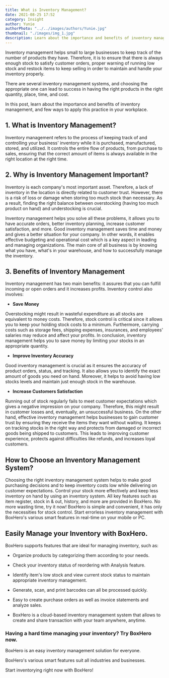 ```yaml
---
title: What is Inventory Management?
date: 2021-08-25 17:52
category: Insight
author: Yunie
authorPhoto: "../../images/authors/Yunie.jpg"
thumbnail: "./images/img_1.jpg"
description: Learn about the importance and benefits of inventory management.
---
```


Inventory management helps small to large businesses to keep track of the number of products they have. Therefore, it is to ensure that there is always enough stock to satisfy customer orders, proper warning of running low stock and restock items to keep selling in order to maintain and handle your inventory properly.

There are several inventory management systems, and choosing the appropriate one can lead to success in having the right products in the right quantity, place, time, and cost.

In this post, learn about the importance and benefits of inventory management, and few ways to apply this practice in your workplace.

## 1. What is Inventory Management?

Inventory management refers to the process of keeping track of and controlling your business' inventory while it is purchased, manufactured, stored, and utilized. It controls the entire flow of products, from purchase to sales, ensuring that the correct amount of items is always available in the right location at the right time.

## 2. Why is Inventory Management Important?

Inventory is each company's most important asset. Therefore, a lack of inventory in the location is directly related to customer trust. However, there is a risk of loss or damage when storing too much stock than necessary.  As a result, finding the right balance between overstocking (having too much product on hand) and understocking is crucial.

Inventory management helps you solve all these problems, it allows you to have accurate orders, better inventory planning, increase customer satisfaction, and more. Good inventory management saves time and money and gives a better situation for your company. In other words, it enables effective budgeting and operational cost which is a key aspect in leading and managing organizations. The main core of all business is by knowing what you have, what's in your warehouse, and how to successfully manage the inventory.

## 3. Benefits of Inventory Management

Inventory management has two main benefits: it assures that you can fulfill incoming or open orders and it increases profits. Inventory control also involves:

- **Save Money**

Overstocking might result in wasteful expenditure as all stocks are equivalent to money costs. Therefore, stock control is critical since it allows you to keep your holding stock costs to a minimum. Furthermore, carrying costs such as storage fees, shipping expenses, insurances, and employees' salaries may reduce and affect your profits. In conclusion, inventory management helps you to save money by limiting your stocks in an appropriate quantity.

- **Improve Inventory Accuracy**

Good inventory management is crucial as it ensures the accuracy of product orders, status, and tracking. It also allows you to identify the exact amount of goods you need on hand. Moreover, it helps to avoid having low stocks levels and maintain just enough stock in the warehouse.

- **Increase Customers Satisfaction**

Running out of stock regularly fails to meet customer expectations which gives a negative impression on your company. Therefore, this might result in customer losses and, eventually, an unsuccessful business. On the other hand, effective inventory management helps businesses to gain customer trust by ensuring they receive the items they want without waiting. It keeps on tracking stocks in the right way and protects from damaged or incorrect goods being shipped to customers. This leads to improving customer experience, protects against difficulties like refunds, and increases loyal customers.

## How to Choose an Inventory Management System?

Choosing the right inventory management system helps to make good purchasing decisions and to keep inventory costs low while delivering on customer expectations. Control your stock more effectively and keep less inventory on hand by using an inventory system. All key features such as item register, stock in & out, history, and more are provided in BoxHero. No more wasting time, try it now! BoxHero is simple and convenient, it has only the necessities for stock control. Start errorless inventory management with BoxHero's various smart features in real-time on your mobile or PC.

## Easily Manage your Inventory with BoxHero.

BoxHero supports features that are ideal for managing inventory, such as:

- Organize products by categorizing them according to your needs.

- Check your inventory status of reordering with Analysis feature.

- Identify item's low stock and view current stock status to maintain appropriate inventory management.

- Generate, scan, and print barcodes can all be processed quickly.

- Easy to create purchase orders as well as invoice statements and analyze sales.

- BoxHero is a cloud-based inventory management system that allows to create and share transaction with your team anywhere, anytime.



<tip-box>

### Having a hard time managing your inventory? Try BoxHero now.

BoxHero is an easy inventory management solution for everyone.

BoxHero's various smart features suit all industries and businesses.

Start inventorying right now with BoxHero!

</tip-box>

